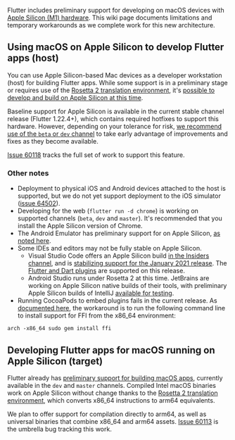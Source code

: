 Flutter includes preliminary support for developing on macOS devices with [Apple Silicon (M1) hardware](https://www.apple.com/mac/m1/). This wiki page documents limitations and temporary workarounds as we complete work for this new architecture.

## Using macOS on Apple Silicon to develop Flutter apps (host)

You can use Apple Silicon-based Mac devices as a developer workstation (host) for building Flutter apps. While some support is in a preliminary stage or requires use of the [Rosetta 2 translation environment](https://developer.apple.com/documentation/apple_silicon/about_the_rosetta_translation_environment), it's [possible to develop and build on Apple Silicon at this time](https://twitter.com/timsneath/status/1340423554702090245). 

Baseline support for Apple Silicon is available in the current stable channel release (Flutter 1.22.4+), which contains required hotfixes to support this hardware. However, depending on your tolerance for risk, [we recommend use of the `beta` or `dev` channel](https://flutter.dev/docs/development/tools/sdk/upgrading#switching-flutter-channels) to take early advantage of improvements and fixes as they become available.

[Issue 60118](https://github.com/flutter/flutter/issues/60118) tracks the full set of work to support this feature. 

### Other notes

- Deployment to physical iOS and Android devices attached to the host is supported, but we do not yet support deployment to the iOS simulator ([issue 64502](https://github.com/flutter/flutter/issues/64502)).
- Developing for the web (`flutter run -d chrome`) is working on supported channels (`beta`, `dev` and `master`). It's recommended that you install the Apple Silicon version of Chrome. 
- The Android Emulator has preliminary support for on Apple Silicon, [as noted here](https://androidstudio.googleblog.com/2020/12/android-emulator-apple-silicon-preview.html).
- Some IDEs and editors may not be fully stable on Apple Silicon. 
  - Visual Studio Code offers an Apple Silicon build [in the Insiders channel](https://code.visualstudio.com/insiders/), and is [stabilizing support for the January 2021 release](https://github.com/microsoft/vscode/labels/%3Aapple%3A%20si). The [Flutter and Dart plugins](https://dartcode.org/) are supported on this release. 
  - Android Studio runs under Rosetta 2 at this time. JetBrains are working on Apple Silicon native builds of their tools, with preliminary Apple Silicon builds of IntelliJ [available for testing](https://youtrack.jetbrains.com/issue/JBR-2526).
- Running CocoaPods to embed plugins fails in the current release. As [documented here](https://github.com/flutter/flutter/issues/70796), the workaround is to run the following command line to install support for FFI from the x86_64 environment:

```
arch -x86_64 sudo gem install ffi
```

## Developing Flutter apps for macOS running on Apple Silicon (target)

Flutter already has [preliminary support for building macOS apps](https://flutter.dev/desktop), currently available in the `dev` and `master` channels. Compiled Intel macOS binaries work on Apple Silicon without change thanks to the [Rosetta 2 translation environment](https://developer.apple.com/documentation/apple_silicon/about_the_rosetta_translation_environment), which converts x86_64 instructions to arm64 equivalents.

We plan to offer support for compilation directly to arm64, as well as universal binaries that combine x86_64 and arm64 assets. [Issue 60113](https://github.com/flutter/flutter/issues/60113) is the umbrella bug tracking this work.
